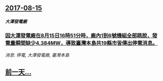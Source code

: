 ## [2017-08-15](/news/2017/08/15/index.md)

##### 大潭發電廠
### [因大潭發電廠在8月15日16時51分時，廠內1到6號機組全部跳脫，發電量瞬間缺少4,384MW，導致臺灣本島共19縣市皆傳出停電消息。 ](/news/2017/08/15/因大潭發電廠在8月15日16時51分時-廠內1到6號機組全部跳脫-發電量瞬間缺少4384MW-導致臺灣本島共19縣市皆.md)
_消息: 停電, 大潭發電廠, 臺灣本島_

## [前一天...](/news/2017/08/14/index.md)

